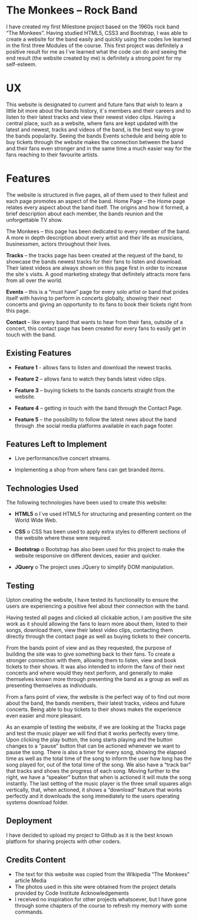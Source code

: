 # The Monkees – Rock Band

I have created my first Milestone project based on the 1960s rock band “The Monkees”. Having studied HTML5, CSS3 and Bootstrap, I was able to create a website for the band easily and quickly using the codes Ive learned in the first three Modules of the course. This first project was definitely a positive result for me as I`ve learned what the code can do and seeing the end result (the website created by me) is definitely a strong point for my self-esteem.



# UX

This website is designated to current and future fans that wish to learn a little bit more about the bands history, it`s members and their careers and to listen to their latest tracks and view their newest video clips. Having a central place, such as a website, where fans are kept updated with the latest and newest, tracks and videos of the band, is the best way to grow the bands popularity. Seeing the bands Events schedule and being able to buy tickets through the website makes the connection between the band and their fans even stronger and in the same time a much easier way for the fans reaching to their favourite artists.



# Features

The website is structured in five pages, all of them used to their fullest and each page promotes an aspect of the band. Home Page – the Home page relates every aspect about the band itself. The origins and how it formed, a brief description about each member, the bands reunion and the unforgettable TV show.

The Monkees – this page has been dedicated to every member of the band. A more in depth description about every artist and their life as musicians, businessmen, actors throughout their lives.

**Tracks** – the tracks page has been created at the request of the band, to showcase the bands newest tracks for their fans to listen and download. Their latest videos are always shown on this page first in order to increase the site`s visits. A good marketing strategy that definitely attracts more fans from all over the world.

**Events** – this is a “must have” page for every solo artist or band that prides itself with having to perform in concerts globally, showing their next concerts and giving an opportunity to its fans to book their tickets right from this page.

**Contact** – like every band that wants to hear from their fans, outside of a concert, this contact page has been created for every fans to easily get in touch with the band.



## Existing Features

* **Feature 1** - allows fans to listen and download the newest tracks.

*	**Feature 2** – allows fans to watch they bands latest video clips.

*	**Feature 3** – buying tickets to the bands concerts straight from the website.

*	**Feature 4** – getting in touch with the band through the Contact Page.

*	**Feature 5** – the possibility to follow the latest news about the band through .the social media platforms available in each page footer.




## Features Left to Implement

*	Live performance/live concert streams.

*	Implementing a shop from where fans can get branded items.




## Technologies Used

The following technologies have been used to create this website:

*	**HTML5** o	I`ve used HTML5 for structuring and presenting content on the World Wide Web.

*	**CSS** o	CSS has been used to apply extra styles to different sections of the website where these were required.

*	**Bootstrap** o	Bootstrap has also been used for this project to make the website responsive on different devices, easier and quicker.

*	**JQuery** o	The project uses JQuery to simplify DOM manipulation.




## Testing

Upton creating the website, I have tested its functionality to ensure the users are experiencing a positive feel about their connection with the band.

Having tested all pages and clicked all clickable action, I am positive the site work as it should allowing the fans to learn more about them, listed to their songs, download them, view their latest video clips, contacting them directly through the contact page as well as buying tickets to their concerts.

From the bands point of view and as they requested, the purpose of building the site was to give something back to their fans. To create a stronger connection with them, allowing them to listen, view and book tickets to their shows. It was also intended to inform the fans of their next concerts and where would they next perform, and generally to make themselves known more through presenting the band as a group as well as presenting themselves as individuals.

From a fans point of view, the website is the perfect way of to find out more about the band, the bands members, their latest tracks, videos and future concerts. Being able to buy tickets to their shows makes the experience even easier and more pleasant.

As an example of testing the website, if we are looking at the Tracks page and test the music player we will find that it works perfectly every time. Upon clicking the play button, the song starts playing and the button changes to a “pause” button that can be actioned whenever we want to pause the song. There is also a timer for every song, showing the elapsed time as well as the total time of the song to inform the user how long has the song played for, out of the total time of the song. We also have a “track bar” that tracks and shows the progress of each song. Moving further to the right, we have a “speaker” button that when is actioned it will mute the song instantly. The last setting of the music player is the three small squares align vertically, that, when actioned, it shows a “download” feature that works perfectly and it downloads the song immediately to the users operating systems download folder.




## Deployment

I have decided to upload my project to Github as it is the best known platform for sharing projects with other coders. 


## Credits Content 

* The text for this website was copied from the Wikipedia “The Monkees” article Media 
* The photos used in this site were obtained from the project details provided by Code Institute Acknowledgements 
* I received no inspiration for other projects whatsoever, but I have gone through some chapters of the course to refresh my memory with some commands.
